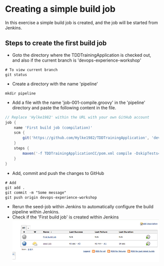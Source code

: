 # Creating a simple build job

In this exercise a simple build job is created, and the job will be started from Jenkins.

## Steps to create the first build job

- Goto the directory where the TDDTrainingApplication is checked out, and also if the current branch is 'devops-experience-workshop'
```
# To view current branch
git status
```
- Create a directory with the name 'pipeline'
```
mkdir pipeline
```
- Add a file with the name 'job-001-compile.groovy' in the 'pipeline' directory and paste the following content in the file.
```groovy
// Replace 'Hylke1982' within the URL with your own GitHub account
job {
    name 'First build job (compilation)'
    scm {
        git('https://github.com/Hylke1982/TDDTrainingApplication', 'devops-experience-workshop')
    }
    steps {
        maven('-f TDDTrainingApplicationCC/pom.xml compile -DskipTests=true')
    }
}
```
- Add, commit and push the changes to GitHub
```
# Add
git add .
git commit -m "Some message"
git push origin devops-experience-workshop
```
- Rerun the seed-job within Jenkins to automatically configure the build pipeline within Jenkins.
- Check if the 'First build job' is created within Jenkins
![First build job](images/first-build-job.png)
